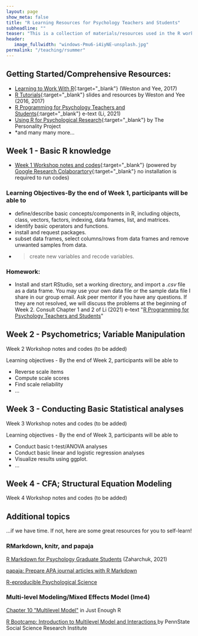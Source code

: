 ```yaml
---
layout: page
show_meta: false
title: "R Learning Resources for Psychology Teachers and Students"
subheadline: ""
teaser: "This is a collection of materials/resources used in the R workshop offered by Dr. Manyu Li for UL Lafayette graduate students in summer 2021. All resources used in the workshop are shared/linked on this page."
header:
   image_fullwidth: "windows-Pmu6-i4iyNE-unsplash.jpg"
permalink: "/teaching/rsummer"
---
```



## Getting Started/Comprehensive Resources:
* [Learning to Work With R](https://www.psychologicalscience.org/observer/learning-to-work-with-r){:target="_blank"} (Weston and Yee, 2017)
* [R Tutorials](https://debyeeneuro.com/r-tutorials/){:target="_blank"} slides and resources by Weston and Yee (2016, 2017)
* [R Programming for Psychology Teachers and Students](https://louis.oercommons.org/courseware/lesson/1310/overview){:target="_blank"} e-text (Li, 2021)
* [Using R for Psychological Research](http://personality-project.org/r/r.guide.html){:target="_blank"} by The Personality Project
* *and many many more... 

## Week 1 - Basic R knowledge </h2>
* [Week 1 Workshop notes and codes](https://colab.research.google.com/drive/1LYQIwPKewYRPKejuf3h7MryjLbQi7GKX?usp=sharing){:target="_blank"} (powered by [Google Research Colaborartory](ttps://colab.research.google.com/notebooks/intro.ipynb?utm_source=scs-index"){:target="_blank"} no installation is required to run codes)</p>


### Learning Objectives-By the end of Week 1, participants will be able to 
* define/describe basic concepts/components in R, including objects, class, vectors, factors, indexing, data frames, list, and matrices. 
* identify basic operators and functions.
* install and request packages. 
* subset data frames, select columns/rows from data frames and remove unwanted samples from data.
* >create new variables and recode variables.

### Homework:
* Install and start RStudio, set a working directory, and import a *.csv* file as a data frame. You may use your own data file or the sample data file I share in our group email. Ask peer mentor if you have any questions. If they are not resolved, we will discuss the problems at the beginning of Week 2. Consult Chapter 1 and 2 of Li (2021) e-text "<a rel="noreferrer noopener" href="https://louis.oercommons.org/courseware/lesson/1310/overview" target="_blank">R Programming for Psychology Teachers and Students</a>"</li></ul>
<!-- /wp:list -->

<!-- wp:heading -->
<h2>Week 2 - Psychometrics; Variable Manipulation</h2>
<!-- /wp:heading -->

<!-- wp:paragraph -->
<p>Week 2 Workshop notes and codes  (to be added)</p>
<!-- /wp:paragraph -->

<!-- wp:paragraph -->
<p>Learning objectives - By the end of Week 2, participants will be able to  </p>
<!-- /wp:paragraph -->

<!-- wp:list -->
<ul><li>Reverse scale items </li><li>Compute scale scores</li><li>Find scale reliability </li><li>...</li></ul>
<!-- /wp:list -->

<!-- wp:heading -->
<h2>Week 3 - Conducting Basic Statistical analyses</h2>
<!-- /wp:heading -->

<!-- wp:paragraph -->
<p> Week 3 Workshop notes and codes  (to be added) </p>
<!-- /wp:paragraph -->

<!-- wp:paragraph -->
<p>Learning objectives - By the end of Week 3, participants will be able to   </p>
<!-- /wp:paragraph -->

<!-- wp:list -->
<ul><li>Conduct basic t-test/ANOVA analyses </li><li>Conduct basic linear and logistic regression analyses</li><li>Visualize results using ggplot.</li><li>...</li></ul>
<!-- /wp:list -->

<!-- wp:heading -->
<h2>Week 4 - CFA; Structural Equation Modeling </h2>
<!-- /wp:heading -->

<!-- wp:paragraph -->
<p>Week 4 Workshop notes and codes  (to be added)  </p>
<!-- /wp:paragraph -->

<!-- wp:group -->
<div class="wp-block-group"><!-- wp:heading -->
<h2>Additional topics</h2>
...if we have time. If not, here are some great resources for you to self-learn!
<!-- /wp:heading -->

<!-- wp:heading {"level":3} -->
<h3>RMarkdown, knitr, and papaja</h3>
<!-- /wp:heading --></div>
<!-- /wp:group -->

<!-- wp:paragraph -->
<p><a href="https://www.hzaharchuk.com/rmarkdown-guide/" target="_blank" rel="noreferrer noopener">R Markdown for Psychology Graduate Students</a> (Zaharchuk, 2021)</p>
<!-- /wp:paragraph -->

<!-- wp:paragraph -->
<p><a href="http://frederikaust.com/papaja/" target="_blank" rel="noreferrer noopener">papaja: Prepare APA journal articles with R Markdown</a> </p>
<!-- /wp:paragraph -->

<!-- wp:paragraph -->
<p><a href="https://psu-psychology.github.io/r-bootcamp-2019/talks/r-eproducible-science.html" target="_blank" rel="noreferrer noopener">R-eproducible Psychological Science</a></p>
<!-- /wp:paragraph -->

<!-- wp:heading {"level":3} -->
<h3>Multi-level Modeling/Mixed Effects Model (lme4)</h3>
<!-- /wp:heading -->

<!-- wp:paragraph -->
<p><a href="https://benwhalley.github.io/just-enough-r/multilevel-models.html">Chapter 10 "Multilevel Model"</a> in Just Enough R  </p>
<!-- /wp:paragraph -->

<!-- wp:paragraph -->
<p><a href="https://quantdev.ssri.psu.edu/tutorials/r-bootcamp-introduction-multilevel-model-and-interactions" target="_blank" rel="noreferrer noopener">R Bootcamp: Introduction to Multilevel Model and Interactions </a>by PennState Social Science Research Institute</p>
<!-- /wp:paragraph -->